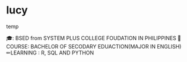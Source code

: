 # lucy
temp

🎓: BSED from SYSTEM PLUS COLLEGE FOUDATION IN PHILIPPINES
📒COURSE: BACHELOR OF SECODARY EDUACTION(MAJOR IN ENGLISH)
✏LEARNING : R, SQL AND PYTHON
